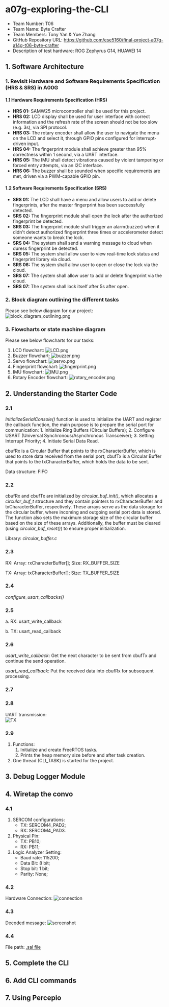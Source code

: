 # a07g-exploring-the-CLI

* Team Number: T06
* Team Name: Byte Crafter
* Team Members: Tony Yan & Yue Zhang
* GitHub Repository URL: https://github.com/ese5160/final-project-a07g-a14g-t06-byte-crafter
* Description of test hardware: ROG Zephyrus G14, HUAWEI 14

## 1. Software Architecture

### 1. Revisit Hardware and Software Requirements Specification (HRS & SRS) in A00G

#### 1.1 Hardware Requirements Specification (HRS)

- **HRS 01:** SAMW25 microcontroller shall be used for this project.
- **HRS 02:** LCD display shall be used for user interface with correct information and the refresh rate of the screen should not be too slow (e.g. 3s), via SPI protocol.
- **HRS 03:** The rotary encoder shall allow the user to navigate the menu on the LCD and select it, through GPIO pins configured for interrupt-driven input.
- **HRS 04:** The fingerprint module shall achieve greater than 95% correctness within 1 second, via a UART interface.
- **HRS 05:** The IMU shall detect vibrations caused by violent tampering or forced entry attempts, via an I2C interface.
- **HRS 06:** The buzzer shall be sounded when specific requirements are met, driven via a PWM-capable GPIO pin.

#### 1.2 Software Requirements Specification (SRS)

- **SRS 01:** The LCD shall have a menu and allow users to add or delete fingerprints, after the master fingerprint has been successfully detected.
- **SRS 02:** The fingerprint module shall open the lock after the authorized fingerprint be detected.
- **SRS 03:** The fingerprint module shall trigger an alarm(buzzer) when it didn't detect authorized fingerprint three times or accelerometer detect someone wants to break the lock.
- **SRS 04:** The system shall send a warning message to cloud when duress fingerprint be detected.
- **SRS 05:** The system shall allow user to view real-time lock status and fingerprint library via cloud.
- **SRS 06:** The system shall allow user to open or close the lock via the cloud.
- **SRS 07:** The system shall allow user to add or delete fingerprint via the cloud.
- **SRS 07:** The system shall lock itself after 5s after open.

### 2. Block diagram outlining the different tasks

Please see below diagram for our project:  
![block_diagram_outlining.png](images/A07G/block_diagram_outlining.png)

### 3. Flowcharts or state machine diagram

Please see below flowcharts for our tasks:

1. LCD flowchart: ![LCD.png](images/A07G/LCD.png)
2. Buzzer flowchart: ![buzzer.png](images/A07G/buzzer.png)
3. Servo flowchart: ![servo.png](images/A07G/servo.png)
4. Fingerprint flowchart: ![fingerprint.png](images/A07G/fingerprint.png)
5. IMU flowchart: ![IMU.png](images/A07G/IMU.png)
6. Rotary Encoder flowchart: ![rotary_encoder.png](images/A07G/rotary_encoder.png)

## 2. Understanding the Starter Code

### 2.1

*InitializeSerialConsole()* function is used to initialize the UART and register the callback function, the main purpose is to prepare the serial port for communication: 1. Initialize Ring Buffers (Circular Buffers); 2. Configure USART (Universal Synchronous/Asynchronous Transceiver); 3. Setting Interrupt Priority; 4. Initiate Serial Data Read.

cbufRx is a Circular Buffer that points to the rxCharacterBuffer, which is used to store data received from the serial port;
cbufTx is a Circular Buffer that points to the txCharacterBuffer, which holds the data to be sent.

Data structure: FIFO

### 2.2

cbufRx and cbufTx are initialized by *circular_buf_init()*, which allocates a *circular_buf_t* structure and they contain pointers to rxCharacterBuffer and txCharacterBuffer, respectively. These arrays serve as the data storage for the circular buffer, where incoming and outgoing serial port data is stored. The function also sets the maximum storage size of the circular buffer based on the size of these arrays. Additionally, the buffer must be cleared (using *circular_buf_reset()*) to ensure proper initialization.

Library: *circular_buffer.c*

### 2.3

RX:
Array: rxCharacterBuffer[];
Size: RX_BUFFER_SIZE

TX:
Array: txCharacterBuffer[];
Size: TX_BUFFER_SIZE

### 2.4

*configure_usart_callbacks()*

### 2.5

a. RX: usart_write_callback

b. TX: usart_read_callback

### 2.6

*usart_write_callback*: Get the next character to be sent from cbufTx and continue the send operation.

*usart_read_callback*: Put the received data into cbufRx for subsequent processing.

### 2.7

### 2.8

UART transmission:  
![TX](images/A07G/2.8.TX.png)

### 2.9

1. Functions:
   1. Initialize and create FreeRTOS tasks.
   2. Prints the heap memory size before and after task creation.
2. One thread (CLI_TASK) is started for the project.

## 3. Debug Logger Module

## 4. Wiretap the convo

### 4.1

1. SERCOM configurations:
    - TX: SERCOM4_PAD2; 
    - RX: SERCOM4_PAD3.
2. Physical Pin:
    - TX: PB10; 
    - RX: PB11;
3. Logic Analyzer Setting:
    - Baud rate: 115200;
    - Data Bit: 8 bit;
    - Stop bit: 1 bit;
    - Parity: None;

### 4.2

Hardware Connection:
![connection](/images/A07G/4.2.jpg)

### 4.3
Decoded message:
![screenshot](/images/A07G/4.3.png)

### 4.4

File path: [.sal file](/A07G/uart_capture.sal)

## 5. Complete the CLI

## 6. Add CLI commands

## 7. Using Percepio
